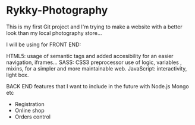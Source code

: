# Rykky-Photography

This is my first Git project and I'm trying to make a website with a better look than 
my local photography store...


I will be using for FRONT END:

HTML5: usage of semantic tags and added accesibility for an easier navigation, iframes...
SASS: CSS3 preprocessor use of logic, variables , mixins, for a simpler and more maintainable web.
JavaScript: interactivity, light box.


BACK END features that I want to include in the future with Node.js Mongo etc
  - Registration 
  - Online shop 
  - Orders control
